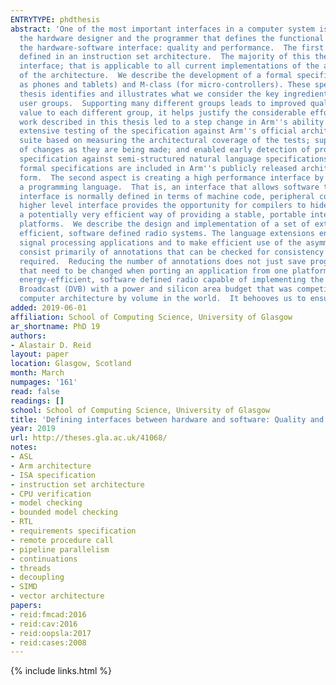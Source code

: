 ```yaml
---
ENTRYTYPE: phdthesis
abstract: 'One of the most important interfaces in a computer system is the interface between hardware and software.  This interface is the contract between
  the hardware designer and the programmer that defines the functional behaviour of the hardware.  This thesis examines two critical aspects of defining
  the hardware-software interface: quality and performance.  The first aspect is creating a high quality specification of the interface as conventionally
  defined in an instruction set architecture.  The majority of this thesis is concerned with creating a specification that covers the full scope of the
  interface; that is applicable to all current implementations of the architecture; and that can be trusted to accurately describe the behaviour of implementations
  of the architecture.  We describe the development of a formal specification of the two major types of Arm processors: A-class (for mobile devices such
  as phones and tablets) and M-class (for micro-controllers). These specifications are unparalleled in their scope, applicability and trustworthiness.  This
  thesis identifies and illustrates what we consider the key ingredient in achieving this goal: creating a specification that is used by many different
  user groups.  Supporting many different groups leads to improved quality as each group finds different problems in the specification; and, by providing
  value to each different group, it helps justify the considerable effort required to create a high quality specification of a major processor architecture.  The
  work described in this thesis led to a step change in Arm''s ability to use formal verification techniques to detect errors in their processors; enabled
  extensive testing of the specification against Arm''s official architecture conformance suite; improved the quality of Arm''s architecture conformance
  suite based on measuring the architectural coverage of the tests; supported earlier, faster development of architecture extensions by enabling animation
  of changes as they are being made; and enabled early detection of problems created from architecture extensions by performing formal validation of the
  specification against semi-structured natural language specifications.  As far as we are aware, no other mainstream processor architecture has this capability.  The
  formal specifications are included in Arm''s publicly released architecture reference manuals and the A-class specification is also released in machine-readable
  form.  The second aspect is creating a high performance interface by defining the hardware-software interface of a software-defined radio subsystem using
  a programming language.  That is, an interface that allows software to exploit the potential performance of the underlying hardware.  While the hardware-software
  interface is normally defined in terms of machine code, peripheral control registers and memory maps, we define it using a programming language instead.  This
  higher level interface provides the opportunity for compilers to hide some of the low-level differences between different systems from the programmer:
  a potentially very efficient way of providing a stable, portable interface without having to add hardware to provide portability between different hardware
  platforms.  We describe the design and implementation of a set of extensions to the C programming language to support programming high performance, energy
  efficient, software defined radio systems. The language extensions enable the programmer to exploit the pipeline parallelism typically present in digital
  signal processing applications and to make efficient use of the asymmetric multiprocessor systems designed to support such applications.  The extensions
  consist primarily of annotations that can be checked for consistency and that support annotation inference in order to reduce the number of annotations
  required.  Reducing the number of annotations does not just save programmer effort, it also improves portability by reducing the number of annotations
  that need to be changed when porting an application from one platform to another.  This work formed part of a project that developed a high-performance,
  energy-efficient, software defined radio capable of implementing the physical layers of the 4G cellphone standard (LTE), 802.11a WiFi and Digital Video
  Broadcast (DVB) with a power and silicon area budget that was competitive with a conventional custom ASIC solution.  The Arm architecture is the largest
  computer architecture by volume in the world.  It behooves us to ensure that the interface it describes is appropriately defined.'
added: 2019-06-01
affiliation: School of Computing Science, University of Glasgow
ar_shortname: PhD 19
authors:
- Alastair D. Reid
layout: paper
location: Glasgow, Scotland
month: March
numpages: '161'
read: false
readings: []
school: School of Computing Science, University of Glasgow
title: 'Defining interfaces between hardware and software: Quality and performance'
year: 2019
url: http://theses.gla.ac.uk/41068/
notes:
- ASL
- Arm architecture
- ISA specification
- instruction set architecture
- CPU verification
- model checking
- bounded model checking
- RTL
- requirements specification
- remote procedure call
- pipeline parallelism
- continuations
- threads
- decoupling
- SIMD
- vector architecture
papers:
- reid:fmcad:2016
- reid:cav:2016
- reid:oopsla:2017
- reid:cases:2008
---
```


{% include links.html %}
